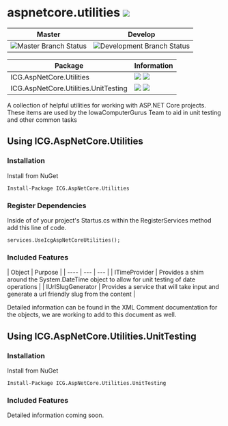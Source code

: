 # aspnetcore.utilities ![](https://img.shields.io/github/license/iowacomputergurus/aspnetcore.utilities.svg)
| Master | Develop |
| --- | --- |
| ![Master Branch Status](https://iowacomputergurus.visualstudio.com/ICG%20Open%20Source/_apis/build/status/AspNetCore%20Utilities?branchName=master) | ![Development Branch Status](https://iowacomputergurus.visualstudio.com/ICG%20Open%20Source/_apis/build/status/AspNetCore%20Utilities?branchName=development) |

| Package | Information |
| --- |--- |
| ICG.AspNetCore.Utilities | ![](https://img.shields.io/nuget/v/icg.aspnetcore.utilities.svg) ![](https://img.shields.io/nuget/dt/icg.aspnetcore.utilities.svg) |
| ICG.AspNetCore.Utilities.UnitTesting | ![](https://img.shields.io/nuget/v/icg.aspnetcore.utilities.UnitTesting.svg) ![](https://img.shields.io/nuget/dt/icg.aspnetcore.utilities.unittesting.svg)|

A collection of helpful utilities for working with ASP.NET Core projects.  These items are used by the IowaComputerGurus Team to aid in unit testing and other common tasks

## Using ICG.AspNetCore.Utilities

### Installation

Install from NuGet

```
Install-Package ICG.AspNetCore.Utilities
```
### Register Dependencies

Inside of of your project's Startus.cs within the RegisterServices method add this line of code.

```
services.UseIcgAspNetCoreUtilities();
```

### Included Features

| Object | Purpose |
| ---- | --- | --- |
| ITimeProvider | Provides a shim around the System.DateTime object to allow for unit testing of date operations |
| IUrlSlugGenerator | Provides a service that will take input and generate a url friendly slug from the content |

Detailed information can be found in the XML Comment documentation for the objects, we are working to add to this document as well.

## Using ICG.AspNetCore.Utilities.UnitTesting 
### Installation

Install from NuGet

```
Install-Package ICG.AspNetCore.Utilities.UnitTesting
```

### Included Features

Detailed information coming soon.